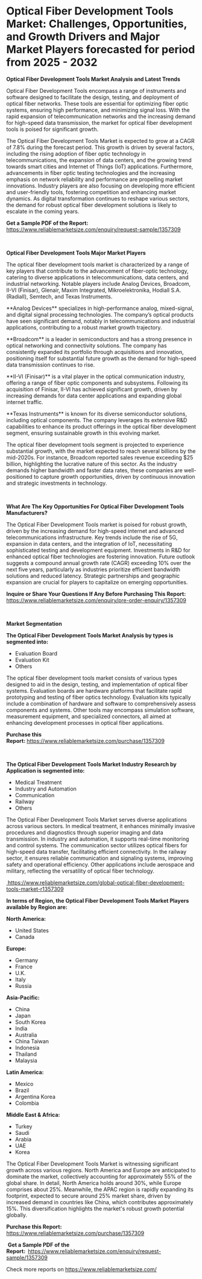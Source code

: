 <p><h1>Optical Fiber Development Tools Market: Challenges, Opportunities, and Growth Drivers and Major Market Players forecasted for period from 2025 - 2032</h1></p><p><strong>Optical Fiber Development Tools Market Analysis and Latest Trends</strong></p>
<p><p>Optical Fiber Development Tools encompass a range of instruments and software designed to facilitate the design, testing, and deployment of optical fiber networks. These tools are essential for optimizing fiber optic systems, ensuring high performance, and minimizing signal loss. With the rapid expansion of telecommunication networks and the increasing demand for high-speed data transmission, the market for optical fiber development tools is poised for significant growth.</p><p>The Optical Fiber Development Tools Market is expected to grow at a CAGR of 7.8% during the forecast period. This growth is driven by several factors, including the rising adoption of fiber optic technology in telecommunications, the expansion of data centers, and the growing trend towards smart cities and Internet of Things (IoT) applications. Furthermore, advancements in fiber optic testing technologies and the increasing emphasis on network reliability and performance are propelling market innovations. Industry players are also focusing on developing more efficient and user-friendly tools, fostering competition and enhancing market dynamics. As digital transformation continues to reshape various sectors, the demand for robust optical fiber development solutions is likely to escalate in the coming years.</p></p>
<p><strong>Get a Sample PDF of the Report:&nbsp;</strong> <a href="https://www.reliablemarketsize.com/enquiry/request-sample/1357309?utm_campaign=1897&utm_medium=2&utm_source=Github&utm_content=ia&utm_term=12022025&utm_id=optical-fiber-development-tools">https://www.reliablemarketsize.com/enquiry/request-sample/1357309</a></p>
<p>&nbsp;</p>
<p><strong>Optical Fiber Development Tools Major Market Players</strong></p>
<p><p>The optical fiber development tools market is characterized by a range of key players that contribute to the advancement of fiber-optic technology, catering to diverse applications in telecommunications, data centers, and industrial networking. Notable players include Analog Devices, Broadcom, II-VI (Finisar), Glenair, Maxim Integrated, Mikroelektronika, Hodiall S.A. (Radiall), Semtech, and Texas Instruments.</p><p>**Analog Devices** specializes in high-performance analog, mixed-signal, and digital signal processing technologies. The company’s optical products have seen significant demand, notably in telecommunications and industrial applications, contributing to a robust market growth trajectory.</p><p>**Broadcom** is a leader in semiconductors and has a strong presence in optical networking and connectivity solutions. The company has consistently expanded its portfolio through acquisitions and innovation, positioning itself for substantial future growth as the demand for high-speed data transmission continues to rise.</p><p>**II-VI (Finisar)** is a vital player in the optical communication industry, offering a range of fiber optic components and subsystems. Following its acquisition of Finisar, II-VI has achieved significant growth, driven by increasing demands for data center applications and expanding global internet traffic.</p><p>**Texas Instruments** is known for its diverse semiconductor solutions, including optical components. The company leverages its extensive R&D capabilities to enhance its product offerings in the optical fiber development segment, ensuring sustainable growth in this evolving market.</p><p>The optical fiber development tools segment is projected to experience substantial growth, with the market expected to reach several billions by the mid-2020s. For instance, Broadcom reported sales revenue exceeding $25 billion, highlighting the lucrative nature of this sector. As the industry demands higher bandwidth and faster data rates, these companies are well-positioned to capture growth opportunities, driven by continuous innovation and strategic investments in technology.</p></p>
<p>&nbsp;</p>
<p><strong>What Are The Key Opportunities For Optical Fiber Development Tools Manufacturers?</strong></p>
<p><p>The Optical Fiber Development Tools market is poised for robust growth, driven by the increasing demand for high-speed internet and advanced telecommunications infrastructure. Key trends include the rise of 5G, expansion in data centers, and the integration of IoT, necessitating sophisticated testing and development equipment. Investments in R&D for enhanced optical fiber technologies are fostering innovation. Future outlook suggests a compound annual growth rate (CAGR) exceeding 10% over the next five years, particularly as industries prioritize efficient bandwidth solutions and reduced latency. Strategic partnerships and geographic expansion are crucial for players to capitalize on emerging opportunities.</p></p>
<p><strong>Inquire or Share Your Questions If Any Before Purchasing This Report:</strong> <a href="https://www.reliablemarketsize.com/enquiry/pre-order-enquiry/1357309?utm_campaign=1897&utm_medium=2&utm_source=Github&utm_content=ia&utm_term=12022025&utm_id=optical-fiber-development-tools">https://www.reliablemarketsize.com/enquiry/pre-order-enquiry/1357309</a></p>
<p>&nbsp;</p>
<p><strong>Market Segmentation</strong></p>
<p><strong>The Optical Fiber Development Tools Market Analysis by types is segmented into:</strong></p>
<p><ul><li>Evaluation Board</li><li>Evaluation Kit</li><li>Others</li></ul></p>
<p><p>The optical fiber development tools market consists of various types designed to aid in the design, testing, and implementation of optical fiber systems. Evaluation boards are hardware platforms that facilitate rapid prototyping and testing of fiber optics technology. Evaluation kits typically include a combination of hardware and software to comprehensively assess components and systems. Other tools may encompass simulation software, measurement equipment, and specialized connectors, all aimed at enhancing development processes in optical fiber applications.</p></p>
<p><strong>Purchase this Report:&nbsp;</strong><a href="https://www.reliablemarketsize.com/purchase/1357309?utm_campaign=1897&utm_medium=2&utm_source=Github&utm_content=ia&utm_term=12022025&utm_id=optical-fiber-development-tools">https://www.reliablemarketsize.com/purchase/1357309</a></p>
<p>&nbsp;</p>
<p><strong>The Optical Fiber Development Tools Market Industry Research by Application is segmented into:</strong></p>
<p><ul><li>Medical Treatment</li><li>Industry and Automation</li><li>Communication</li><li>Railway</li><li>Others</li></ul></p>
<p><p>The Optical Fiber Development Tools Market serves diverse applications across various sectors. In medical treatment, it enhances minimally invasive procedures and diagnostics through superior imaging and data transmission. In industry and automation, it supports real-time monitoring and control systems. The communication sector utilizes optical fibers for high-speed data transfer, facilitating efficient connectivity. In the railway sector, it ensures reliable communication and signaling systems, improving safety and operational efficiency. Other applications include aerospace and military, reflecting the versatility of optical fiber technology.</p></p>
<p><a href="https://www.reliablemarketsize.com/global-optical-fiber-development-tools-market-r1357309?utm_campaign=1897&utm_medium=2&utm_source=Github&utm_content=ia&utm_term=12022025&utm_id=optical-fiber-development-tools">&nbsp;https://www.reliablemarketsize.com/global-optical-fiber-development-tools-market-r1357309</a></p>
<p><strong>In terms of Region, the Optical Fiber Development Tools Market Players available by Region are:</strong></p>
<p>
    <p> <strong> North America: </strong>
        <ul>
            <li>United States</li>
            <li>Canada</li>
        </ul>
        </p> 
    <p> <strong> Europe: </strong>
        <ul>
            <li>Germany</li>
            <li>France</li>
            <li>U.K.</li>
            <li>Italy</li>
            <li>Russia</li>
        </ul>
        </p> 
    <p> <strong> Asia-Pacific: </strong>
        <ul>
            <li>China</li>
            <li>Japan</li>
            <li>South Korea</li>
            <li>India</li>
            <li>Australia</li>
            <li>China Taiwan</li>
            <li>Indonesia</li>
            <li>Thailand</li>
            <li>Malaysia</li>
        </ul>
        </p> 
    <p> <strong> Latin America: </strong>
        <ul>
            <li>Mexico</li>
            <li>Brazil</li>
            <li>Argentina Korea</li>
            <li>Colombia</li>
        </ul>
        </p> 
    <p> <strong> Middle East & Africa: </strong>
        <ul>
            <li>Turkey</li>
            <li>Saudi</li>
            <li>Arabia</li>
            <li>UAE</li>
            <li>Korea</li>
        </ul>
    </p>
    </p>
<p><p>The Optical Fiber Development Tools Market is witnessing significant growth across various regions. North America and Europe are anticipated to dominate the market, collectively accounting for approximately 55% of the global share. In detail, North America holds around 30%, while Europe comprises about 25%. Meanwhile, the APAC region is rapidly expanding its footprint, expected to secure around 25% market share, driven by increased demand in countries like China, which contributes approximately 15%. This diversification highlights the market's robust growth potential globally.</p></p>
<p><strong>Purchase this Report: </strong><a href="https://www.reliablemarketsize.com/purchase/1357309?utm_campaign=1897&utm_medium=2&utm_source=Github&utm_content=ia&utm_term=12022025&utm_id=optical-fiber-development-tools">https://www.reliablemarketsize.com/purchase/1357309</a></p>
<p>&nbsp;<strong>Get a Sample PDF of the Report:&nbsp;&nbsp;</strong><a href="https://www.reliablemarketsize.com/enquiry/request-sample/1357309?utm_campaign=1897&utm_medium=2&utm_source=Github&utm_content=ia&utm_term=12022025&utm_id=optical-fiber-development-tools">https://www.reliablemarketsize.com/enquiry/request-sample/1357309</a></p>
<p><strong></strong></p>
<p>Check more reports on <a href="https://www.reliablemarketsize.com/?utm_campaign=1897&utm_medium=2&utm_source=Github&utm_content=ia&utm_term=12022025&utm_id=optical-fiber-development-tools">https://www.reliablemarketsize.com/</a></p>